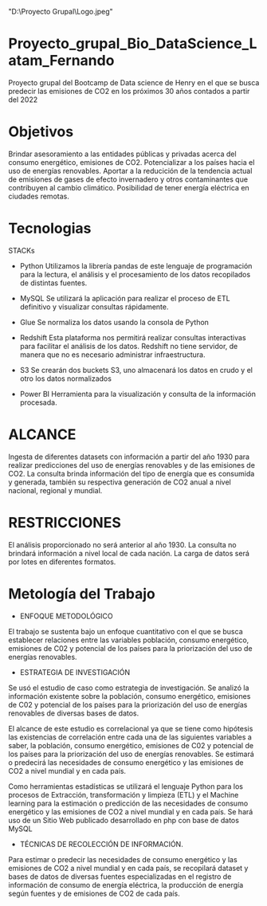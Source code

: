 "D:\Proyecto Grupal\Logo.jpeg"
# Proyecto_grupal_Bio_DataScience_Latam_Fernando
Proyecto grupal del Bootcamp de Data science de Henry en el que se busca predecir las emisiones de CO2 en los próximos 30 años contados a partir del 2022

# Objetivos

Brindar asesoramiento a las entidades públicas y privadas acerca del consumo energético, emisiones de CO2.
Potencializar a los países hacia el uso de energías renovables.
Aportar a la reducición de la tendencia actual de emisiones de gases de efecto invernadero y otros contaminantes que contribuyen al cambio climático.
Posibilidad de tener energía eléctrica en ciudades remotas.

# Tecnologias

STACKs

- Python
Utilizamos la librería pandas de este lenguaje de programación para la lectura, el análisis y el procesamiento de los datos recopilados de distintas fuentes.

- MySQL
Se utilizará la aplicación para realizar el proceso de ETL definitivo y visualizar consultas rápidamente.

- Glue
Se normaliza los datos usando la consola de Python

- Redshift
Esta plataforma nos permitirá realizar consultas interactivas para facilitar el análisis de los datos. Redshift no tiene servidor, de manera que no es  necesario administrar infraestructura.

- S3
Se crearán dos buckets S3, uno almacenará los datos en crudo y el otro los datos normalizados

- Power BI
Herramienta para la visualización y consulta de la información procesada.

# ALCANCE

Ingesta de diferentes datasets con información a partir del año 1930 para realizar predicciones del uso de energías renovables y de las emisiones de CO2.
La consulta brinda información del tipo de energía que es consumida y generada, también su respectiva generación de CO2 anual a nivel nacional, regional y mundial.

# RESTRICCIONES

El análisis proporcionado no será anterior al año 1930.
La consulta no brindará información a nivel local de cada nación.
La carga de datos será por lotes en diferentes formatos.

# Metología del Trabajo

- ENFOQUE METODOLÓGICO

El trabajo se sustenta bajo un enfoque cuantitativo con el que se busca establecer relaciones entre las variables población, consumo energético, emisiones de C02 y potencial de los países para la priorización del uso de energías renovables.

- ESTRATEGIA DE INVESTIGACIÓN

Se usó el estudio de caso como estrategia de investigación. Se analizó la información existente sobre la población, consumo energético, emisiones de C02 y potencial de los países para la priorización del uso de energías renovables de diversas bases de datos.

El alcance de este estudio es correlacional ya que se tiene como hipótesis las existencias de correlación entre cada una de las siguientes variables a saber, la población, consumo energético, emisiones de C02 y potencial de los países para la priorización del uso de energías renovables. Se estimará o predecirá las necesidades de consumo energético y las emisiones de CO2 a nivel mundial y en cada país.

Como herramientas estadísticas se utilizará el lenguaje Python para los procesos de Extracción, transformación y limpieza (ETL) y el Machine learning para la estimación o predicción de las necesidades de consumo energético y las emisiones de CO2 a nivel mundial y en cada país. Se hará uso de un Sitio Web publicado desarrollado en php con base de datos MySQL

- TÉCNICAS DE RECOLECCIÓN DE INFORMACIÓN.

Para estimar o predecir las necesidades de consumo energético y las emisiones de CO2 a nivel mundial y en cada país, se recopilará dataset y bases de datos de diversas fuentes especializadas en el registro de información de consumo de energía eléctrica, la producción de energía según fuentes y de emisiones de CO2 de cada país.
